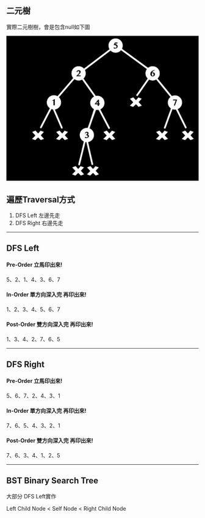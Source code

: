 ## 二元樹

實際二元樹樹，會是包含null如下圖

![](./img/1670413035968.jpg)


## 遍歷Traversal方式

1. DFS Left  左邊先走
2. DFS Right 右邊先走

-----

## DFS Left 

#### Pre-Order 立馬印出來!
5、2、1、4、3、6、7

#### In-Order 單方向深入完 再印出來!
1、2、3、4、5、6、7

#### Post-Order 雙方向深入完 再印出來!
1、3、4、2、7、6、5

-----

## DFS Right 

#### Pre-Order 立馬印出來!
5、6、7、2、4、3、1

#### In-Order 單方向深入完 再印出來!
7、6、5、4、3、2、1

#### Post-Order 雙方向深入完 再印出來!
7、6、3、4、1、2、5

---

## BST Binary Search Tree
大部分 DFS Left實作

Left Child Node < Self Node < Right Child Node